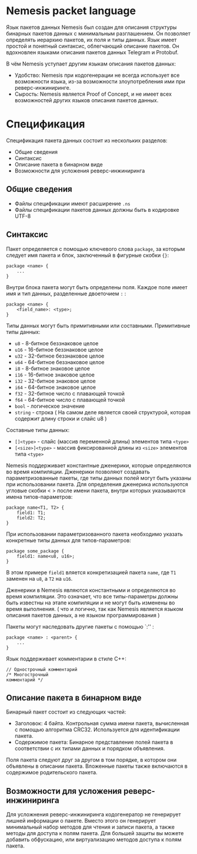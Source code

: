 # Nemesis packet language
Язык пакетов данных Nemesis был создан для описания структуры бинарных пакетов данных с минимальным разглашением. Он позволяет определять иерархию пакетов, их поля и типы данных. Язык имеет простой и понятный синтаксис, облегчающий описание пакетов.
Он вдохновлен языками описания пакетов данных Telegram и Protobuf.

В чём Nemesis уступает другим языкам описания пакетов данных:
- Удобство: Nemesis при кодогенерации не всегда использует все возможности языка, из-за возможности злоупотребления ими при реверс-инжиниринге.
- Сырость: Nemesis является Proof of Concept, и не имеет всех возможностей других языков описания пакетов данных.

# Спецификация
Спецификация пакета данных состоит из нескольких разделов:
- Общие сведения
- Синтаксис
- Описание пакета в бинарном виде
- Возможности для усложения реверс-инжиниринга

## Общие сведения
- Файлы спецификации имеют расширение `.ns`
- Файлы спецификации пакетов данных должны быть в кодировке UTF-8

## Синтаксис
Пакет определяется с помощью ключевого слова `package`, за которым следует имя пакета и блок, заключенный в фигурные скобки `{}`:
```
package <name> {
    ...
}
```

Внутри блока пакета могут быть определены поля. Каждое поле имеет имя и тип данных, разделенные двоеточием `:` :
```
package <name> {
    <field_name>: <type>;
}
```

Типы данных могут быть примитивными или составными. Примитивные типы данных:
- `u8` - 8-битное беззнаковое целое
- `u16` - 16-битное беззнаковое целое
- `u32` - 32-битное беззнаковое целое
- `u64` - 64-битное беззнаковое целое
- `i8` - 8-битное знаковое целое
- `i16` - 16-битное знаковое целое
- `i32` - 32-битное знаковое целое
- `i64` - 64-битное знаковое целое
- `f32` - 32-битное число с плавающей точкой
- `f64` - 64-битное число с плавающей точкой
- `bool` - логическое значение
- `string` - строка ( На самом деле является своей структурой, которая содержит длину строки и слайс u8 )

Составные типы данных:
- `[]<type>` - слайс (массив переменной длины) элементов типа `<type>`
- `[<size>]<type>` - массив фиксированной длины из `<size>` элементов типа `<type>`

Nemesis поддерживает константные дженерики, которые определяются во время компиляции. Дженерики позволяют создавать параметризованные пакеты, где типы данных полей могут быть указаны при использовании пакета.
Для определения дженерика используются угловые скобки < > после имени пакета, внутри которых указываются имена типов-параметров:
```
package name<T1, T2> {
    field1: T1;
    field2: T2;
}
```

При использовании параметризованного пакета необходимо указать конкретные типы данных для типов-параметров:
```
package some_package {
    field1: name<u8, u16>;
}
```

В этом примере `field1` вляется конкретизацией пакета `name`, где `T1` заменен на `u8`, а `T2` на `u16`.

Дженерики в Nemesis являются константными и определяются во время компиляции. Это означает, что все типы-параметры должны быть известны на этапе компиляции и не могут быть изменены во время выполнения. ( что и логично, так как Nemesis является языком описания пакетов данных, а не языком программирования )

Пакеты могут наследовать другие пакеты с помощью `:'' :
```
package <name> : <parent> {
    ...
}
```

Язык поддерживает комментарии в стиле C++:
```
// Однострочный комментарий
/* Многострочный
комментарий */
```

## Описание пакета в бинарном виде
Бинарный пакет состоит из следующих частей:
- Заголовок: 4 байта. Контрольная сумма имени пакета, вычисленная с помощью алгоритма CRC32. Используется для идентификации пакета.
- Содержимое пакета: Бинарное представление полей пакета в соответствии с их типами данных и порядком объявления.

Поля пакета следуют друг за другом в том порядке, в котором они объявлены в описании пакета. Вложенные пакеты также включаются в содержимое родительского пакета.

## Возможности для усложения реверс-инжиниринга
Для усложнения реверс-инжиниринга кодогенератор не генерирует лишней информации о пакете. Вместо этого он генерирует минимальный набор методов для чтения и записи пакета, а также методы для доступа к полям пакета. 
Для большей защиты вы можете добавить обфускацию, или виртуализацию методов доступа к полям пакета.